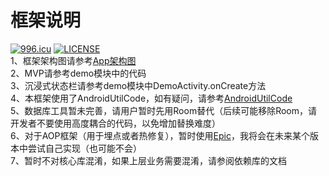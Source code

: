 # 框架说明
[![996.icu](https://img.shields.io/badge/link-996.icu-red.svg)](https://996.icu)
[![LICENSE](https://img.shields.io/badge/license-Anti%20996-blue.svg)](https://github.com/996icu/996.ICU/blob/master/LICENSE)<br>
1、框架架构图请参考[App架构图](App架构图.png)<br>
2、MVP请参考demo模块中的代码<br>
3、沉浸式状态栏请参考demo模块中DemoActivity.onCreate方法<br>
4、本框架使用了AndroidUtilCode，如有疑问，请参考[AndroidUtilCode](https://github.com/Blankj/AndroidUtilCode/blob/master/lib/utilcode/README-CN.md)<br>
5、数据库工具暂未完善，请用户暂时先用Room替代（后续可能移除Room，请开发者不要使用高度耦合的代码，以免增加替换难度）<br>
6、对于AOP框架（用于埋点或者热修复），暂时使用[Epic](https://github.com/tiann/epic.git)，我将会在未来某个版本中尝试自己实现（也可能不会）<br>
7、暂时不对核心库混淆，如果上层业务需要混淆，请参阅依赖库的文档<br>